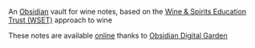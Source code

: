 An [Obsidian](https://obsidian.md/) vault for wine notes, based on the
[Wine & Spirits Education Trust (WSET)](https://www.wsetglobal.com/) approach to wine

These notes are available [online](https://wset-notes-digital-garden.vercel.app/) thanks to
[Obsidian Digital Garden](https://dg-docs.ole.dev/)

